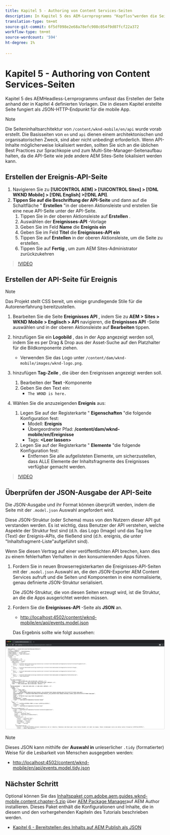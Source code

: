 ```yaml
---
title: Kapitel 5 - Authoring von Content Services-Seiten
description: In Kapitel 5 des AEM-Lernprogramms "Kopflos"werden die Seiten aus den in Kapitel 4 definierten Vorlagen erstellt. Diese Seiten fungieren als JSON HTTP-Endpunkte.
translation-type: tm+mt
source-git-commit: 6f5df098e2e68a78efc908c054f9d07fcf22a372
workflow-type: tm+mt
source-wordcount: '594'
ht-degree: 1%

---
```



# Kapitel 5 - Authoring von Content Services-Seiten

Kapitel 5 des AEMHeadless-Lernprogramms umfasst das Erstellen der Seite anhand der in Kapitel 4 definierten Vorlagen. Die in diesem Kapitel erstellte Seite fungiert als JSON-HTTP-Endpunkt für die mobile App.

>[!NOTE]
>
> Die Seiteninhaltsarchitektur von `/content/wknd-mobile/en/api` wurde vorab erstellt. Die Basisseiten von `en` und `api` dienen einem architektonischen und organisatorischen Zweck, sind aber nicht unbedingt erforderlich. Wenn API-Inhalte möglicherweise lokalisiert werden, sollten Sie sich an die üblichen Best Practices zur Sprachkopie und zum Multi-Site-Manager-Seitenaufbau halten, da die API-Seite wie jede andere AEM Sites-Seite lokalisiert werden kann.

## Erstellen der Ereignis-API-Seite

1. Navigieren Sie zu **[!UICONTROL AEM] > [!UICONTROL Sites] > [!DNL WKND Mobile] > [!DNL English] >[!DNL API]**.
1. **Tippen Sie auf die Beschriftung der API-Seite** und dann auf die Schaltfläche &quot; **Erstellen** &quot;in der oberen Aktionsleiste und erstellen Sie eine neue API-Seite unter der API-Seite.
   1. Tippen Sie in der oberen Aktionsleiste auf **Erstellen** .
   1. Auswählen der **Ereignisses-API** -Vorlage
   1. Geben Sie im Feld **Name** die **Ereignis ein**
   1. Geben Sie im Feld **Titel** die **Ereignisses-API ein**
   1. Tippen Sie auf **Erstellen** in der oberen Aktionsleiste, um die Seite zu erstellen.
   1. Tippen Sie auf **Fertig** , um zum AEM Sites-Administrator zurückzukehren

>[!VIDEO](https://video.tv.adobe.com/v/28340/?quality=12&learn=on)

## Erstellen der API-Seite für Ereignis

>[!NOTE]
>
> Das Projekt stellt CSS bereit, um einige grundlegende Stile für die Autorenerfahrung bereitzustellen.

1. Bearbeiten Sie die Seite **Ereignisses API** , indem Sie zu **AEM > Sites > WKND Mobile > Englisch > API** navigieren, die **Ereignisses API** -Seite auswählen und in der oberen Aktionsleiste auf **Bearbeiten** tippen.
1. hinzufügen Sie ein **Logobild** , das in der App angezeigt werden soll, indem Sie es per Drag &amp; Drop aus der Asset-Suche auf den Platzhalter für die Bildkomponente ziehen.
   * Verwenden Sie das Logo unter `/content/dam/wknd-mobile/images/wknd-logo.png`.

1. hinzufügen **Tag-Zeile** , die über den Ereignissen angezeigt werden soll.
   1. Bearbeiten der **Text** -Komponente
   1. Geben Sie den Text ein:
      * `The WKND is here.`

1. Wählen Sie die anzuzeigenden **Ereignis** aus:
   1. Legen Sie auf der Registerkarte &quot; **Eigenschaften** &quot;die folgende Konfiguration fest:
      * Modell: **Ereignis**
      * Übergeordneter Pfad: **/content/dam/wknd-mobile/en/Ereignisse**
      * Tags: **&lt;Leer lassen>**
   1. Legen Sie auf der Registerkarte &quot; **Elemente** &quot;die folgende Konfiguration fest:
      * Entfernen Sie alle aufgelisteten Elemente, um sicherzustellen, dass ALLE Elemente der Inhaltsfragmente des Ereignisses verfügbar gemacht werden.

>[!VIDEO](https://video.tv.adobe.com/v/28339/?quality=12&learn=on)

## Überprüfen der JSON-Ausgabe der API-Seite

Die JSON-Ausgabe und ihr Format können überprüft werden, indem die Seite mit der `.model.json` Auswahl angefordert wird.

Diese JSON-Struktur (oder Schema) muss von den Nutzern dieser API gut verstanden werden. Es ist wichtig, dass Benutzer der API verstehen, welche Aspekte der Struktur fest sind (d.h. das Logo (Image) und das Tag live (Text) der Ereignis-APIs, die fließend sind (d.h. ereignis, die unter &quot;Inhaltsfragment-Liste&quot;aufgeführt sind).

Wenn Sie diesen Vertrag auf einer veröffentlichten API brechen, kann dies zu einem fehlerhaften Verhalten in den konsumierenden Apps führen.

1. Fordern Sie in neuen Browserregisterkarten die Ereignisses-API-Seiten mit der `.model.json` Auswahl an, die den JSON-Exporter AEM Content Services aufruft und die Seiten und Komponenten in eine normalisierte, genau definierte JSON-Struktur serialisiert.

   Die JSON-Struktur, die von diesen Seiten erzeugt wird, ist die Struktur, an die die Apps ausgerichtet werden müssen.

1. Fordern Sie die **Ereignisses-API** -Seite als **JSON** an.

   * [http://localhost:4502/content/wknd-mobile/en/api/events.model.json](http://localhost:4502/content/wknd-mobile/en/api/events.model.tidy.json)

   Das Ergebnis sollte wie folgt aussehen:

![AEM Content Services JSON-Ausgabe](assets/chapter-5/json-output.png)

>[!NOTE]
>
> Dieses JSON kann mithilfe der **Auswahl in** unleserlicher `.tidy` (formatierter) Weise für die Lesbarkeit von Menschen ausgegeben werden:
> * [http://localhost:4502/content/wknd-mobile/en/api/events.model.tidy.json](http://localhost:4502/content/wknd-mobile/en/api/events.model.tidy.json)


## Nächster Schritt

Optional können Sie das [Inhaltspaket com.adobe.aem.guides.wknd-mobile.content.chapter-5.zip](https://github.com/adobe/aem-guides-wknd-mobile/releases/latest) über [AEM Package Manager](http://localhost:4502/crx/packmgr/index.jsp)auf AEM Author installieren. Dieses Paket enthält die Konfigurationen und Inhalte, die in diesem und den vorhergehenden Kapiteln des Tutorials beschrieben werden.

* [Kapitel 6 - Bereitstellen des Inhalts auf AEM Publish als JSON](./chapter-6.md)
